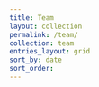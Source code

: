 ```yaml
---
title: Team
layout: collection
permalink: /team/
collection: team
entries_layout: grid
sort_by: date
sort_order: 
---
```




